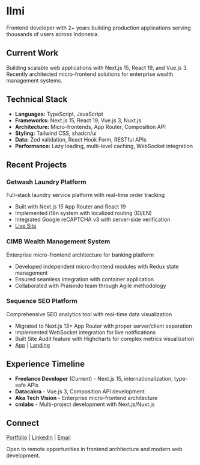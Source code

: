 # Ilmi

Frontend developer with 2+ years building production applications serving thousands of users across Indonesia.

## Current Work
Building scalable web applications with Next.js 15, React 19, and Vue.js 3. Recently architected micro-frontend solutions for enterprise wealth management systems.

## Technical Stack
- **Languages:** TypeScript, JavaScript
- **Frameworks:** Next.js 15, React 19, Vue.js 3, Nuxt.js
- **Architecture:** Micro-frontends, App Router, Composition API
- **Styling:** Tailwind CSS, shadcn/ui
- **Data:** Zod validation, React Hook Form, RESTful APIs
- **Performance:** Lazy loading, multi-level caching, WebSocket integration

## Recent Projects

### Getwash Laundry Platform
Full-stack laundry service platform with real-time order tracking
- Built with Next.js 15 App Router and React 19
- Implemented i18n system with localized routing (ID/EN)
- Integrated Google reCAPTCHA v3 with server-side verification
- [Live Site](https://getwashlaundry.id)

### CIMB Wealth Management System
Enterprise micro-frontend architecture for banking platform
- Developed independent micro-frontend modules with Redux state management
- Ensured seamless integration with container application
- Collaborated with Praisindo team through Agile methodology

### Sequence SEO Platform
Comprehensive SEO analytics tool with real-time data visualization
- Migrated to Next.js 13+ App Router with proper server/client separation
- Implemented WebSocket integration for live notifications
- Built Site Audit feature with Highcharts for complex metrics visualization
- [App](https://app.sequence.day) | [Landing](https://sequence.day)

## Experience Timeline
- **Freelance Developer** (Current) - Next.js 15, internationalization, type-safe APIs
- **Datacakra** - Vue.js 3, Composition API development
- **Aka Tech Vision** - Enterprise micro-frontend architecture
- **cmlabs** - Multi-project development with Next.js/Nuxt.js

## Connect
[Portfolio](https://irumi.xyz) | [LinkedIn](https://linkedin.com/in/ilmi-kalam) | [Email](mailto:ikalam89@gmail.com)

Open to remote opportunities in frontend architecture and modern web development.
